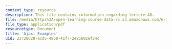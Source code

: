 ```yaml
---
content_type: resource
description: This file contains information regarding lecture 48.
file: /media/https%3A/open-learning-course-data-rc.s3.amazonaws.com/6-170-software-studio-spring-2013/23728628acd5486841f72e85b02ef24c_MIT6_170S13_48-asyn-exam.pdf
file_type: application/pdf
resourcetype: Document
title: 'Ajax: Examples'
uid: 23728628-acd5-4868-41f7-2e85b02ef24c
---
```

